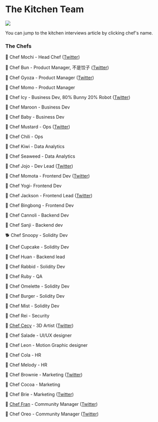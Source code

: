 # The Kitchen Team

![](../.gitbook/assets/the-kitchen-team-header.png)

You can jump to the kitchen interviews article by clicking chef's name.

### The Chefs

🐰 Chef Mochi - Head Chef ([Twitter](https://twitter.com/chef\_mochi/))

🐰 Chef Bun - Product Manager, 不是饺子 ([Twitter](http://twitter.com/chef\_bun\_pcs))

🐰 Chef Gyoza - Product Manager ([Twitter](https://twitter.com/ChefGyoza))

🐰 Chef Momo - Product Manager

🐰 Chef Icy - Business Dev, 80% Bunny 20% Robot ([Twitter](https://twitter.com/PancakeIcy))

🐰 Chef Maroon - Business Dev

🐰 Chef Baby - Business Dev

🐰 Chef Mustard - Ops ([Twitter](https://twitter.com/chef\_mustard))

🐰 Chef Chili - Ops

🐰 Chef Kiwi - Data Analytics

🐰 Chef Seaweed - Data Analytics

🐰 Chef Jojo - Dev Lead ([Twitter](https://twitter.com/0xchefjojo))

🐰 Chef Momota - Frontend Dev ([Twitter](https://twitter.com/chefmomota))

🐰 Chef Yogi- Frontend Dev

🐰 Chef Jackson - Frontend Lead ([Twitter](https://twitter.com/0xchefjackson))

🐰 Chef Bingbong - Frontend Dev

🐰 Chef Cannoli - Backend Dev

🐰 Chef Sanji - Backend dev

🐕 Chef Snoopy - Solidity Dev

🐰 Chef Cupcake - Solidity Dev

🐰 Chef Huan - Backend lead

🐰 Chef Rabbid - Solidity Dev

🐰 Chef Ruby - QA

🐰 Chef Omelette - Solidity Dev

🐰 Chef Burger - Solidity Dev

🐰 Chef Mist - Solidity Dev

🐰 Chef Rei - Security

🐰 [Chef Cecy](https://medium.com/pancakeswap/kitchen-interviews-chef-cecy-the-magical-3d-artist-making-fluffy-bunnies-e1eda53742f3) - 3D Artist ([Twitter](https://twitter.com/Cecymeade))

🐰 Chef Salade - UI/UX designer

🐰 Chef Leon - Motion Graphic designer

🐰 Chef Cola - HR

🐰 Chef Melody - HR

🐰 Chef Brownie - Marketing ([Twitter](https://twitter.com/Chef\_Browniee))

🐰 Chef Cocoa - Marketing

🐰 Chef Brie - Marketing ([Twitter](https://twitter.com/chef\_brie))

🐰 [Chef Fran](https://medium.com/pancakeswap/kitchen-interview-chef-fran-spanish-community-manager-and-a-lovely-mate-368c72102093) - Community Manager ([Twitter](https://twitter.com/ChefFranPS))

🐰 Chef Oreo - Community Manager ([Twitter](https://twitter.com/Chef\_Oreoo))

